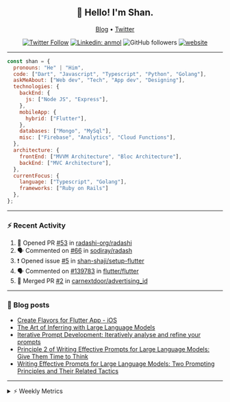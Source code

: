 <h2 align="center">👋 Hello! I'm Shan.</h2>
<p align="center">
  <a href="https://dev.to/shanshaji">Blog</a> •
  <a href="https://twitter.com/intent/follow?screen_name=shan__shaji">Twitter</a>
</p>

<p align="center"><a href="https://twitter.com/intent/follow?screen_name=shan__shaji"><img src="https://img.shields.io/twitter/follow/shan__shaji?style=flat" alt="Twitter Follow"></a>
<a href="https://www.linkedin.com/in/shan-shaji/"><img src="https://img.shields.io/badge/shan-shaji?style=flat-square&amp;logo=Linkedin&amp;logoColor=white&amp;link=https://www.linkedin.com/in/shan-shaji/" alt="Linkedin: anmol"></a>
<img src="https://img.shields.io/github/followers/shan-shaji?label=Follow&amp;style=social" alt="GitHub followers">
<a href="http://shan-shaji.github.io/"><img src="https://img.shields.io/badge/Website-46a2f1.svg?&amp;style=flat-square&amp;logo=Google-Chrome&amp;logoColor=white&amp;link=http://shan-shaji.github.io/" alt="website"></a></p>

<hr>

```javascript
const shan = {
  pronouns: "He" | "Him",
  code: ["Dart", "Javascript", "Typescript", "Python", "Golang"],
  askMeAbout: ["Web dev", "Tech", "App dev", "Designing"],
  technologies: {
    backEnd: {
      js: ["Node JS", "Express"],
    },
    mobileApp: {
      hybrid: ["Flutter"],
    },
    databases: ["Mongo", "MySql"],
    misc: ["Firebase", "Analytics", "Cloud Functions"],
  },
  architecture: {
    frontEnd: ["MVVM Architecture", "Bloc Architecture"],
    backEnd: ["MVC Architecture"],
  },
  currentFocus: {
    language: ["Typescript", "Golang"],
    frameworks: ["Ruby on Rails"]
  },
};
```

---

### ⚡ Recent Activity

<!--START_SECTION:activity-->
1. 💪 Opened PR [#53](https://github.com/radashi-org/radashi/pull/53) in [radashi-org/radashi](https://github.com/radashi-org/radashi)
2. 🗣 Commented on [#66](https://github.com/sodiray/radash/pull/66#issuecomment-2197878796) in [sodiray/radash](https://github.com/sodiray/radash)
3. ❗ Opened issue [#5](https://github.com/shan-shaji/setup-flutter/issues/5) in [shan-shaji/setup-flutter](https://github.com/shan-shaji/setup-flutter)
4. 🗣 Commented on [#139783](https://github.com/flutter/flutter/issues/139783#issuecomment-1908793600) in [flutter/flutter](https://github.com/flutter/flutter)
5. 🎉 Merged PR [#2](https://github.com/carnextdoor/advertising_id/pull/2) in [carnextdoor/advertising_id](https://github.com/carnextdoor/advertising_id)
<!--END_SECTION:activity-->

---

### 📕 Blog posts

<!-- BLOG-POST-LIST:START -->
- [Create Flavors for Flutter App - iOS](https://dev.to/shanshaji/create-flavors-for-flutter-app-ios-fnl)
- [The Art of Inferring with Large Language Models](https://dev.to/arkroot/the-art-of-inferring-with-large-language-models-243m)
- [Iterative Prompt Development: Iteratively analyse and refine your prompts](https://dev.to/arkroot/iterative-prompt-development-iteratively-analyse-and-refine-your-prompts-3ibl)
- [Principle 2 of Writing Effective Prompts for Large Language Models: Give Them Time to Think](https://dev.to/arkroot/principle-2-of-writing-effective-prompts-for-large-language-models-give-them-time-to-think-25j3)
- [Writing Effective Prompts for Large Language Models: Two Prompting Principles and Their Related Tactics](https://dev.to/arkroot/writing-effective-prompts-for-large-language-models-two-prompting-principles-and-their-related-tactics-151a)
<!-- BLOG-POST-LIST:END -->

<hr>
<details>
    <summary>⚡ Weekly Metrics</summary>
    <p>
    
<!--START_SECTION:waka-->
![Code Time](http://img.shields.io/badge/Code%20Time-2%2C841%20hrs%205%20mins-blue)

![Profile Views](http://img.shields.io/badge/Profile%20Views-4-blue)

**🐱 My GitHub Data** 

> 📦 ? Used in GitHub's Storage 
 > 
> 💼 Opted to Hire
 > 
> 📜 106 Public Repositories 
 > 
> 🔑 0 Private Repositories 
 > 
**I'm an Early 🐤** 

```text
🌞 Morning                12499 commits       █████░░░░░░░░░░░░░░░░░░░░   19.57 % 
🌆 Daytime                21175 commits       ████████░░░░░░░░░░░░░░░░░   33.16 % 
🌃 Evening                22468 commits       █████████░░░░░░░░░░░░░░░░   35.18 % 
🌙 Night                  7724 commits        ███░░░░░░░░░░░░░░░░░░░░░░   12.09 % 
```
📅 **I'm Most Productive on Monday** 

```text
Monday                   12176 commits       █████░░░░░░░░░░░░░░░░░░░░   19.06 % 
Tuesday                  11412 commits       ████░░░░░░░░░░░░░░░░░░░░░   17.87 % 
Wednesday                8715 commits        ███░░░░░░░░░░░░░░░░░░░░░░   13.65 % 
Thursday                 11217 commits       ████░░░░░░░░░░░░░░░░░░░░░   17.56 % 
Friday                   12140 commits       █████░░░░░░░░░░░░░░░░░░░░   19.01 % 
Saturday                 4253 commits        ██░░░░░░░░░░░░░░░░░░░░░░░   06.66 % 
Sunday                   3953 commits        ██░░░░░░░░░░░░░░░░░░░░░░░   06.19 % 
```


📊 **This Week I Spent My Time On** 

```text
🕑︎ Time Zone: Asia/Kolkata

💬 Programming Languages: 
No Activity Tracked This Week

🔥 Editors: 
No Activity Tracked This Week

🐱‍💻 Projects: 
No Activity Tracked This Week

💻 Operating System: 
No Activity Tracked This Week
```

**I Mostly Code in Dart** 

```text
Dart                     43 repos            ██████████░░░░░░░░░░░░░░░   38.74 % 
C++                      5 repos             █░░░░░░░░░░░░░░░░░░░░░░░░   04.50 % 
Python                   5 repos             █░░░░░░░░░░░░░░░░░░░░░░░░   04.50 % 
Dockerfile               1 repo              ░░░░░░░░░░░░░░░░░░░░░░░░░   00.90 % 
Swift                    1 repo              ░░░░░░░░░░░░░░░░░░░░░░░░░   00.90 % 
```




 Last Updated on 26/08/2024 18:58:12 UTC
<!--END_SECTION:waka-->

</p>
 </details>
